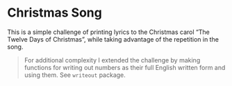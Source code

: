 # Christmas Song

This is a simple challenge of printing lyrics to the Christmas carol “The Twelve Days of Christmas”, while taking advantage of the repetition in the song.

> For additional complexity I extended the challenge by making functions for writing out numbers as their full English written form and using them. See `writeout` package.
